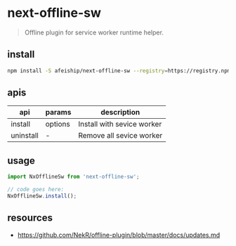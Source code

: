 # next-offline-sw
> Offline plugin for service worker runtime helper.

## install
```bash
npm install -S afeiship/next-offline-sw --registry=https://registry.npm.taobao.org
```

## apis
| api       | params  | description                |
| --------- | ------- | -------------------------- |
| install   | options | Install with sevice worker |
| uninstall | -       | Remove all sevice worker   |

## usage
```js
import NxOfflineSw from 'next-offline-sw';

// code goes here:
NxOfflineSw.install();
```

## resources
- https://github.com/NekR/offline-plugin/blob/master/docs/updates.md
